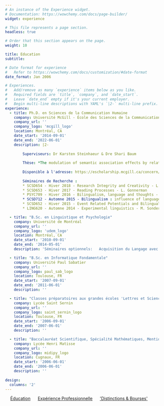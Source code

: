 ```yaml
---
# An instance of the Experience widget.
# Documentation: https://wowchemy.com/docs/page-builder/
widget: experience

# This file represents a page section.
headless: true

# Order that this section appears on the page.
weight: 10

title: Education
subtitle:

# Date format for experience
#   Refer to https://wowchemy.com/docs/customization/#date-format
date_format: Jan 2006

# Experiences.
#   Add/remove as many `experience` items below as you like.
#   Required fields are `title`, `company`, and `date_start`.
#   Leave `date_end` empty if it's your current employer.
#   Begin multi-line descriptions with YAML's `|2-` multi-line prefix.
experience:
  - title: Ph.D. en Sciences de la Communication Humaine
    company: Université McGill - École des Sciences de la Communication Humaine
    company_url: ''
    company_logo: 'mcgill_logo'
    location: Montréal, CA
    date_start: '2014-09-01'
    date_end: '2022-06-01'
    description: |2-
        
        Superviseurs: Dr Karsten Steinhaeur & Dre Shari Baum 
        
        Thèse: *The modulation of semantic association effects by relational and syntactic structures: behavioral and brain correlates* ( *La modulation des effets d'association sémantique par les structures relationnelles et syntaxiques : corrélats comportementaux et cérébraux* )
        
        Disponible à l'adresse: https://escholarship.mcgill.ca/concern/theses/ms35tf18g
        
        Séminaires de Recherche :
        * SCSD654 - Hiver 2018 - Research Integrity and Creativity - L. Polka
        * SCSD653 - Hiver 2017 - Reading Processes - L. Gonnerman
        * PSYC709 - Hiver 2016 - Bilingualism, language and thoughts - D. Titone
        * SCSD712 - Automne 2015 - Bilingualism : influence of language status and input - E. Thordardottir
        * SCSD652 - Hiver 2015 - Event Related Potentials and Bilingualism - K. Steinhauer
        * LING620 - Automne 2014 - Experimental linguistics - M. Sonderreger

  - title: "B.Sc. en Linguistique et Psychologie"
    company: Université de Montréal
    company_url: ''
    company_logo: 'udem_logo'
    location: Montréal, CA
    date_start: '2010-09-01'
    date_end: '2014-05-01'
    description: 'Séminaires optionnels:   Acquisition du Langage avec D. Valois, Neuropsychologie du langage avec P.Royle et Origine du langage  avec D. Bouchard'

  - title: "B.Sc. en Informatique Fondamentale"
    company: Université Paul Sabatier
    company_url: ''
    company_logo: paul_sab_logo
    location: Toulouse, FR
    date_start: '2007-09-01'
    date_end: '2011-06-01'
    description: ''

  - title: "Classes préparatoires aux grandes écoles 'Lettres et Sciences Sociales'"
    company: Lycée Saint Sernin
    company_url: ''
    company_logo: saint_sernin_logo
    location: Toulouse, FR
    date_start: '2006-09-01'
    date_end: '2007-06-01'
    description: ''

  - title: "Baccalauréat Scientifique, Spécialité Mathématiques, Mention Très bien"
    company: Lycée Henri Matisse
    company_url: ''
    company_logo: midipy_logo
    location: Cugnaux, FR
    date_start: '2006-06-01'
    date_end: '2006-06-01'
    description: ''
    
design:
  columns: '2'
---
```


<p style="text-align: center;"> <a style='margin-right: 20px' href="#education">Éducation</a> 
<a style='margin-right: 20px' href="#experience">Expérience Professionnelle</a>
<a style='margin-right: 20px' href="#awards">'Distinctions & Bourses'</a> </p>